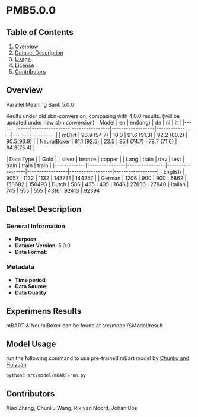 # PMB5.0.0

## Table of Contents
1. [Overview](#overview)
2. [Dataset Description](#dataset-description)
3. [Usage](#usage)
5. [License](#license)
6. [Contributors](#contributors)

## Overview
Parallel Meaning Bank 5.0.0

Reults under old sbn-conversion, compasing with 4.0.0 results. (will be updated under new sbn conversion)
| Model       |      en        |    en(long)    |        de        |       nl        |        it        |
|-------------|----------------|----------------|------------------|-----------------|------------------|
| mBart       |   93.9 (94.7)  |      10.0      |    91.6 (91.3)   |   92.2 (88.2)   |     90.5(90.9)   |
| NeuralBoxer |   81.1 (92.5)  |      23.5      |    85.1 (74.7)   |   78.7 (71.6)   |     84.3(75.4)   |

| Data Type   |                 |     Gold        |                  |      silver     |     bronze    |       copper   |
| Lang        |      train     |     dev        |       test       |      train      |      train     |       train    |
|-------------|----------------|----------------|------------------|-----------------|------------------|------------------|
| English     |      9057      |     1132       |   1132           |      143731     |     144257       |
| German      |      1206          |      900      |     900         |  6862         |     150682             |   150493
| Dutch       |       586         |      435      |    435          |   1646         |    27856          | 27840
| Italian     |       745         |      555    |    555               |  4316        |   92413    | 92394




## Dataset Description

### General Information
- **Purpose**: 
- **Dataset Version**: 5.0.0
- **Data Format**:

### Metadata
- **Time period**:
- **Data Source**: 
- **Data Quality**:

## Experimens Results
mBART & NeuralBoxer can be found at src/model/$Model/result


## Model Usage
run the following command to use pre-trained mBart model by [Chunliu and Huiyuan](https://github.com/wangchunliu/DRS-pretrained-LMM)

    python3 src/model/mBART/run.py


## Contributors
Xiao Zhang, Chunliu Wang, Rik van Noord, Johan Bos
